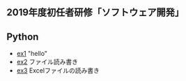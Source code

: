 ## 2019年度初任者研修「ソフトウェア開発」

## Python

- [ex1](ex1/) "hello"
- [ex2](ex2/) ファイル読み書き
- [ex3](ex3/) Excelファイルの読み書き
